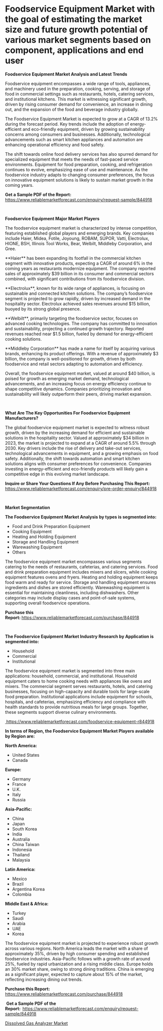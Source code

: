 <p><h1>Foodservice Equipment Market with the goal of estimating the market size and future growth potential of various market segments based on component, applications and end user</h1></p><p><strong>Foodservice Equipment Market Analysis and Latest Trends</strong></p>
<p><p>Foodservice equipment encompasses a wide range of tools, appliances, and machinery used in the preparation, cooking, serving, and storage of food in commercial settings such as restaurants, hotels, catering services, and institutional kitchens. This market is witnessing significant growth, driven by rising consumer demand for convenience, an increase in dining out, and the expansion of the food and beverage industry globally.</p><p>The Foodservice Equipment Market is expected to grow at a CAGR of 13.2% during the forecast period. Key trends include the adoption of energy-efficient and eco-friendly equipment, driven by growing sustainability concerns among consumers and businesses. Additionally, technological advancements such as smart kitchen appliances and automation are enhancing operational efficiency and food safety.</p><p>The shift towards online food delivery services has also spurred demand for specialized equipment that meets the needs of fast-paced service environments. Equipment for food preparation, cooking, and refrigeration continues to evolve, emphasizing ease of use and maintenance. As the foodservice industry adapts to changing consumer preferences, the focus on innovative equipment solutions is likely to sustain market growth in the coming years.</p></p>
<p><strong>Get a Sample PDF of the Report:&nbsp;</strong> <a href="https://www.reliablemarketforecast.com/enquiry/request-sample/844918?utm_campaign=1140&utm_medium=2&utm_source=Github&utm_content=ia&utm_term=17022025&utm_id=foodservice-equipment">https://www.reliablemarketforecast.com/enquiry/request-sample/844918</a></p>
<p>&nbsp;</p>
<p><strong>Foodservice Equipment Major Market Players</strong></p>
<p><p>The foodservice equipment market is characterized by intense competition, featuring established global players and emerging brands. Key companies include Haier, Midea, Fotile, Joyoung, ROBAM, SUPOR, Vatti, Electrolux, HIONE, BSH, Illinois Tool Works, Bear, Welbilt, Middleby Corporation, and Gree.</p><p>**Haier** has been expanding its footfall in the commercial kitchen segment with innovative products, expecting a CAGR of around 6% in the coming years as restaurants modernize equipment. The company reported sales of approximately $39 billion in its consumer and commercial sectors combined, with significant contributions from its foodservice division.</p><p>**Electrolux**, known for its wide range of appliances, is focusing on sustainable and connected kitchen solutions. The company’s foodservice segment is projected to grow rapidly, driven by increased demand in the hospitality sector. Electrolux achieved sales revenues around $15 billion, buoyed by its strong global presence.</p><p>**Welbilt**, primarily targeting the foodservice sector, focuses on advanced cooking technologies. The company has committed to innovation and sustainability, projecting a continued growth trajectory. Reported revenues reached near $1.5 billion, fueled by demand for energy-efficient cooking solutions.</p><p>**Middleby Corporation** has made a name for itself by acquiring various brands, enhancing its product offerings. With a revenue of approximately $3 billion, the company is well-positioned for growth, driven by both foodservice and retail sectors adapting to automation and efficiency.</p><p>Overall, the foodservice equipment market, valued at around $40 billion, is poised for growth as emerging market demand, technological advancements, and an increasing focus on energy efficiency continue to shape competitive dynamics. Companies prioritizing innovation and sustainability will likely outperform their peers, driving market expansion.</p></p>
<p>&nbsp;</p>
<p><strong>What Are The Key Opportunities For Foodservice Equipment Manufacturers?</strong></p>
<p><p>The global foodservice equipment market is expected to witness robust growth, driven by the increasing demand for efficient and sustainable solutions in the hospitality sector. Valued at approximately $34 billion in 2023, the market is projected to expand at a CAGR of around 5.5% through 2030. Key drivers include the rise of delivery and take-out services, technological advancements in equipment, and a growing emphasis on food safety. Additionally, the shift towards automation and smart kitchen solutions aligns with consumer preferences for convenience. Companies investing in energy-efficient and eco-friendly products will likely gain a competitive edge in this evolving market landscape.</p></p>
<p><strong>Inquire or Share Your Questions If Any Before Purchasing This Report:</strong> <a href="https://www.reliablemarketforecast.com/enquiry/pre-order-enquiry/844918?utm_campaign=1140&utm_medium=2&utm_source=Github&utm_content=ia&utm_term=17022025&utm_id=foodservice-equipment">https://www.reliablemarketforecast.com/enquiry/pre-order-enquiry/844918</a></p>
<p>&nbsp;</p>
<p><strong>Market Segmentation</strong></p>
<p><strong>The Foodservice Equipment Market Analysis by types is segmented into:</strong></p>
<p><ul><li>Food and Drink Preparation Equipment</li><li>Cooking Equipment</li><li>Heating and Holding Equipment</li><li>Storage and Handling Equipment</li><li>Warewashing Equipment</li><li>Others</li></ul></p>
<p><p>The foodservice equipment market encompasses various segments catering to the needs of restaurants, cafeterias, and catering services. Food and drink preparation equipment includes mixers and slicers, while cooking equipment features ovens and fryers. Heating and holding equipment keeps food warm and ready for service. Storage and handling equipment ensures ingredients and dishes are stored efficiently. Warewashing equipment is essential for maintaining cleanliness, including dishwashers. Other categories may include display cases and point-of-sale systems, supporting overall foodservice operations.</p></p>
<p><strong>Purchase this Report:&nbsp;</strong><a href="https://www.reliablemarketforecast.com/purchase/844918?utm_campaign=1140&utm_medium=2&utm_source=Github&utm_content=ia&utm_term=17022025&utm_id=foodservice-equipment">https://www.reliablemarketforecast.com/purchase/844918</a></p>
<p>&nbsp;</p>
<p><strong>The Foodservice Equipment Market Industry Research by Application is segmented into:</strong></p>
<p><ul><li>Household</li><li>Commercial</li><li>Institutional</li></ul></p>
<p><p>The foodservice equipment market is segmented into three main applications: household, commercial, and institutional. Household equipment caters to home cooking needs with appliances like ovens and mixers. The commercial segment serves restaurants, hotels, and catering businesses, focusing on high-capacity and durable tools for large-scale food preparation. Institutional applications include equipment for schools, hospitals, and cafeterias, emphasizing efficiency and compliance with health standards to provide nutritious meals for large groups. Together, these segments support diverse culinary environments.</p></p>
<p><a href="https://www.reliablemarketforecast.com/foodservice-equipment-r844918?utm_campaign=1140&utm_medium=2&utm_source=Github&utm_content=ia&utm_term=17022025&utm_id=foodservice-equipment">&nbsp;https://www.reliablemarketforecast.com/foodservice-equipment-r844918</a></p>
<p><strong>In terms of Region, the Foodservice Equipment Market Players available by Region are:</strong></p>
<p>
    <p> <strong> North America: </strong>
        <ul>
            <li>United States</li>
            <li>Canada</li>
        </ul>
        </p> 
    <p> <strong> Europe: </strong>
        <ul>
            <li>Germany</li>
            <li>France</li>
            <li>U.K.</li>
            <li>Italy</li>
            <li>Russia</li>
        </ul>
        </p> 
    <p> <strong> Asia-Pacific: </strong>
        <ul>
            <li>China</li>
            <li>Japan</li>
            <li>South Korea</li>
            <li>India</li>
            <li>Australia</li>
            <li>China Taiwan</li>
            <li>Indonesia</li>
            <li>Thailand</li>
            <li>Malaysia</li>
        </ul>
        </p> 
    <p> <strong> Latin America: </strong>
        <ul>
            <li>Mexico</li>
            <li>Brazil</li>
            <li>Argentina Korea</li>
            <li>Colombia</li>
        </ul>
        </p> 
    <p> <strong> Middle East & Africa: </strong>
        <ul>
            <li>Turkey</li>
            <li>Saudi</li>
            <li>Arabia</li>
            <li>UAE</li>
            <li>Korea</li>
        </ul>
    </p>
    </p>
<p><p>The foodservice equipment market is projected to experience robust growth across various regions. North America leads the market with a share of approximately 35%, driven by high consumer spending and established foodservice industries. Asia-Pacific follows with a growth rate of around 25%, fueled by rapid urbanization and a rising middle class. Europe holds an 30% market share, owing to strong dining traditions. China is emerging as a significant player, expected to capture about 15% of the market, reflecting increasing dining out trends.</p></p>
<p><strong>Purchase this Report: </strong><a href="https://www.reliablemarketforecast.com/purchase/844918?utm_campaign=1140&utm_medium=2&utm_source=Github&utm_content=ia&utm_term=17022025&utm_id=foodservice-equipment">https://www.reliablemarketforecast.com/purchase/844918</a></p>
<p>&nbsp;<strong>Get a Sample PDF of the Report:&nbsp;&nbsp;</strong><a href="https://www.reliablemarketforecast.com/enquiry/request-sample/844918?utm_campaign=1140&utm_medium=2&utm_source=Github&utm_content=ia&utm_term=17022025&utm_id=foodservice-equipment">https://www.reliablemarketforecast.com/enquiry/request-sample/844918</a></p>
<p><strong></strong></p>
<p><p><a href="https://github.com/AKSHATREPORTPRIME/Market-Research-Report-List-7/blob/main/dissolved-gas-analyzer-market.md?utm_campaign=1140&utm_medium=2&utm_source=Github&utm_content=ia&utm_term=17022025&utm_id=foodservice-equipment">Dissolved Gas Analyzer Market</a></p></p>